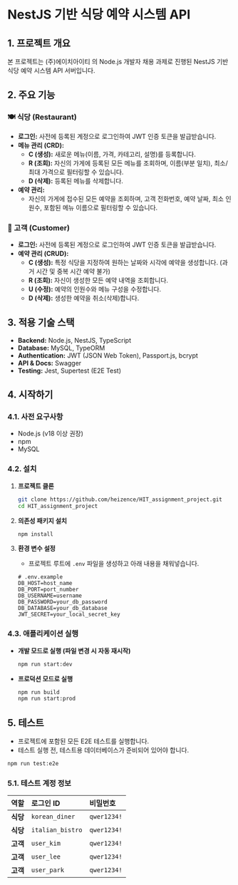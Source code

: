 # NestJS 기반 식당 예약 시스템 API

## 1. 프로젝트 개요

본 프로젝트는 (주)에이치아이티 의 Node.js 개발자 채용 과제로 진행된 NestJS 기반 식당 예약 시스템 API 서버입니다.

## 2. 주요 기능

### 🍽️ 식당 (Restaurant)
-   **로그인:** 사전에 등록된 계정으로 로그인하여 JWT 인증 토큰을 발급받습니다.
-   **메뉴 관리 (CRD):**
    -   **C (생성):** 새로운 메뉴(이름, 가격, 카테고리, 설명)를 등록합니다.
    -   **R (조회):** 자신의 가게에 등록된 모든 메뉴를 조회하며, 이름(부분 일치), 최소/최대 가격으로 필터링할 수 있습니다.
    -   **D (삭제):** 등록된 메뉴를 삭제합니다.
-   **예약 관리:**
    -   자신의 가게에 접수된 모든 예약을 조회하며, 고객 전화번호, 예약 날짜, 최소 인원수, 포함된 메뉴 이름으로 필터링할 수 있습니다.

### 👤 고객 (Customer)
-   **로그인:** 사전에 등록된 계정으로 로그인하여 JWT 인증 토큰을 발급받습니다.
-   **예약 관리 (CRUD):**
    -   **C (생성):** 특정 식당을 지정하여 원하는 날짜와 시각에 예약을 생성합니다. (과거 시간 및 중복 시간 예약 불가)
    -   **R (조회):** 자신이 생성한 모든 예약 내역을 조회합니다.
    -   **U (수정):** 예약의 인원수와 메뉴 구성을 수정합니다.
    -   **D (삭제):** 생성한 예약을 취소(삭제)합니다.

## 3. 적용 기술 스택

-   **Backend:** Node.js, NestJS, TypeScript
-   **Database:** MySQL, TypeORM
-   **Authentication:** JWT (JSON Web Token), Passport.js, bcrypt
-   **API & Docs:** Swagger
-   **Testing:** Jest, Supertest (E2E Test)

## 4. 시작하기

### 4.1. 사전 요구사항

-   Node.js (v18 이상 권장)
-   npm
-   MySQL

### 4.2. 설치

1.  **프로젝트 클론**
    ```bash
    git clone https://github.com/heizence/HIT_assignment_project.git
    cd HIT_assignment_project
    ```

2.  **의존성 패키지 설치**
    ```bash
    npm install
    ```

3.  **환경 변수 설정**
    -   프로젝트 루트에 `.env` 파일을 생성하고 아래 내용을 채워넣습니다.
    ```env
    # .env.example
    DB_HOST=host_name
    DB_PORT=port_number
    DB_USERNAME=username
    DB_PASSWORD=your_db_password
    DB_DATABASE=your_db_database
    JWT_SECRET=your_local_secret_key
    ```

### 4.3. 애플리케이션 실행

-   **개발 모드로 실행 (파일 변경 시 자동 재시작)**
    ```bash
    npm run start:dev
    ```

-   **프로덕션 모드로 실행**
    ```bash
    npm run build
    npm run start:prod
    ```

## 5. 테스트

-   프로젝트에 포함된 모든 E2E 테스트를 실행합니다.
-   테스트 실행 전, 테스트용 데이터베이스가 준비되어 있어야 합니다.

```bash
npm run test:e2e
```
### 5.1. 테스트 계정 정보

| 역할 | 로그인 ID | 비밀번호 |
| :--- | :--- | :--- |
| **식당** | `korean_diner` | `qwer1234!` |
| **식당** | `italian_bistro` | `qwer1234!` |
| **고객** | `user_kim` | `qwer1234!` |
| **고객** | `user_lee` | `qwer1234!` |
| **고객** | `user_park` | `qwer1234!` |

